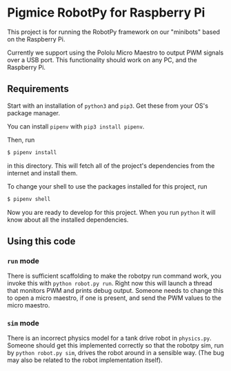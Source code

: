 
# Pigmice RobotPy for Raspberry Pi

This project is for running the RobotPy framework on our "minibots" based on
the Raspberry Pi.

Currently we support using the Pololu Micro Maestro to output PWM signals over
a USB port. This functionality should work on any PC, and the Raspberry Pi.

## Requirements

Start with an installation of `python3` and `pip3`. Get these from your OS's
package manager.

You can install `pipenv` with `pip3 install pipenv`.

Then, run
```sh
$ pipenv install
```
in this directory. This will fetch all of the project's dependencies from the
internet and install them.

To change your shell to use the packages installed for this project, run
```sh
$ pipenv shell
```

Now you are ready to develop for this project. When you run `python` it will
know about all the installed dependencies.

## Using this code

### `run` mode

There is sufficient scaffolding to make the robotpy run command work, you invoke this with `python robot.py run`. Right now this will launch a thread that monitors PWM and prints debug output. Someone needs to change this to open a micro maestro, if one is present, and send the PWM values to the micro maestro.

### `sim` mode

There is an incorrect physics model for a tank drive robot in `physics.py`. Someone should get this implemented correctly so that the robotpy sim, run by `python robot.py sim`, drives the robot around in a sensible way. (The bug may also be related to the robot implementation itself).

